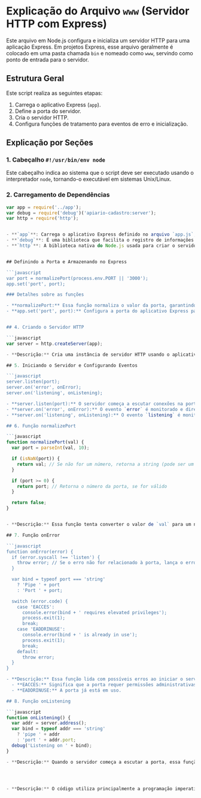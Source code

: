 # Explicação do Arquivo `www` (Servidor HTTP com Express)

Este arquivo em Node.js configura e inicializa um servidor HTTP para uma aplicação Express. Em projetos Express, esse arquivo geralmente é colocado em uma pasta chamada `bin` e nomeado como `www`, servindo como ponto de entrada para o servidor.

## Estrutura Geral

Este script realiza as seguintes etapas:
1. Carrega o aplicativo Express (`app`).
2. Define a porta do servidor.
3. Cria o servidor HTTP.
4. Configura funções de tratamento para eventos de erro e inicialização.

## Explicação por Seções

### 1. Cabeçalho `#!/usr/bin/env node`

Este cabeçalho indica ao sistema que o script deve ser executado usando o interpretador `node`, tornando-o executável em sistemas Unix/Linux.

### 2. Carregamento de Dependências

```javascript
var app = require('../app');
var debug = require('debug')('apiario-cadastro:server');
var http = require('http');


- **`app`**: Carrega o aplicativo Express definido no arquivo `app.js`, que normalmente está no diretório anterior (`../app`).
- **`debug`**: É uma biblioteca que facilita o registro de informações de depuração. Aqui, é configurado para mostrar logs com o namespace `apiario-cadastro:server`.
- **`http`**: A biblioteca nativa do Node.js usada para criar o servidor HTTP.


## Definindo a Porta e Armazenando no Express

```javascript
var port = normalizePort(process.env.PORT || '3000');
app.set('port', port);

### Detalhes sobre as funções

- **normalizePort:** Essa função normaliza o valor da porta, garantindo que ela seja um número ou uma string válida. Por exemplo, `process.env.PORT` define a porta do ambiente, e caso não esteja definida, usa 3000 como padrão.
- **app.set('port', port):** Configura a porta do aplicativo Express para ser usada pelo servidor HTTP.


## 4. Criando o Servidor HTTP

```javascript
var server = http.createServer(app);

- **Descrição:** Cria uma instância de servidor HTTP usando o aplicativo Express (`app`), que será a base para responder a requisições HTTP.

## 5. Iniciando o Servidor e Configurando Eventos

```javascript
server.listen(port);
server.on('error', onError);
server.on('listening', onListening);

- **server.listen(port):** O servidor começa a escutar conexões na porta configurada.
- **server.on('error', onError):** O evento `error` é monitorado e direcionado para a função `onError`.
- **server.on('listening', onListening):** O evento `listening` é monitorado e direcionado para a função `onListening`.

## 6. Função normalizePort

```javascript
function normalizePort(val) {
  var port = parseInt(val, 10);

  if (isNaN(port)) {
    return val; // Se não for um número, retorna a string (pode ser um pipe)
  }

  if (port >= 0) {
    return port; // Retorna o número da porta, se for válido
  }

  return false;
}


- **Descrição:** Essa função tenta converter o valor de `val` para um número inteiro. Se não for possível, assume-se que `val` é um pipe (nomeado), o que é útil em sistemas Unix.

## 7. Função onError

```javascript
function onError(error) {
  if (error.syscall !== 'listen') {
    throw error; // Se o erro não for relacionado à porta, lança o erro
  }

  var bind = typeof port === 'string'
    ? 'Pipe ' + port
    : 'Port ' + port;

  switch (error.code) {
    case 'EACCES':
      console.error(bind + ' requires elevated privileges');
      process.exit(1);
      break;
    case 'EADDRINUSE':
      console.error(bind + ' is already in use');
      process.exit(1);
      break;
    default:
      throw error;
  }
}

- **Descrição:** Essa função lida com possíveis erros ao iniciar o servidor:
  - **EACCES:** Significa que a porta requer permissões administrativas.
  - **EADDRINUSE:** A porta já está em uso.

## 8. Função onListening

```javascript
function onListening() {
  var addr = server.address();
  var bind = typeof addr === 'string'
    ? 'pipe ' + addr
    : 'port ' + addr.port;
  debug('Listening on ' + bind);
}

- **Descrição:** Quando o servidor começa a escutar a porta, essa função é chamada para registrar uma mensagem de que o servidor está ativo, seja em um pipe ou porta.




- **Descrição:** O código utiliza principalmente a programação imperativa, incorporando elementos de programação funcional e programação baseada em eventos. Essa combinação é bastante comum em aplicações Node.js, onde a manipulação de eventos assíncronos e o controle do fluxo de execução são fundamentais para o desempenho e a eficiência.
